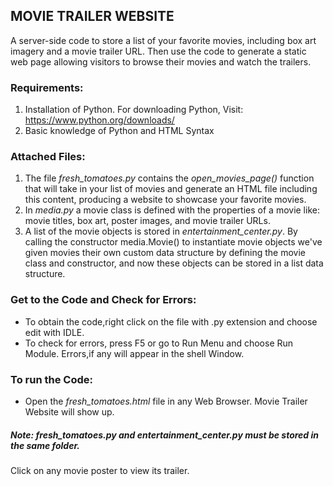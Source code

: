 **MOVIE TRAILER WEBSITE**
-------------------------

A server-side code to store a list of your favorite movies, including
box art imagery and a movie trailer URL. Then use the code to generate a
static web page allowing visitors to browse their movies and watch the
trailers.

### Requirements:

1.  Installation of Python. For downloading Python, Visit:
    https://www.python.org/downloads/
2.  Basic knowledge of Python and HTML Syntax

### Attached Files:

1.  The file *fresh\_tomatoes.py* contains the *open\_movies\_page()*
    function that will take in your list of movies and generate an HTML
    file including this content, producing a website to showcase your
    favorite movies.
2.  In *media.py* a movie class is defined with the properties of a
    movie like: movie titles, box art, poster images, and movie trailer
    URLs.
3.  A list of the movie objects is stored in *entertainment\_center.py*.
    By calling the constructor media.Movie() to instantiate movie
    objects we've given movies their own custom data structure by
    defining the movie class and constructor, and now these objects can
    be stored in a list data structure.

### Get to the Code and Check for Errors:

-   To obtain the code,right click on the file with .py extension and
    choose edit with IDLE.
-   To check for errors, press F5 or go to Run Menu and choose Run
    Module. Errors,if any will appear in the shell Window.

### To run the Code:

-   Open the *fresh\_tomatoes.html* file in any Web Browser. Movie
    Trailer Website will show up.

##### Note: *fresh\_tomatoes.py* and *entertainment\_center.py* must be stored in the same folder.

Click on any movie poster to view its trailer.
